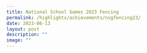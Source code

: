 ```yaml
---
title: National School Games 2023 Fencing
permalink: /highlights/achievements/nsgfencing23/
date: 2023-06-13
layout: post
description: ""
image: ""
---
```

